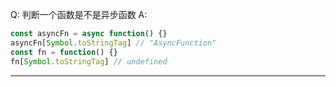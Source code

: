 Q: 判断一个函数是不是异步函数
A: 
```js
const asyncFn = async function() {}
asyncFn[Symbol.toStringTag] // "AsyncFunction" 
const fn = function() {}
fn[Symbol.toStringTag] // undefined
```
---
